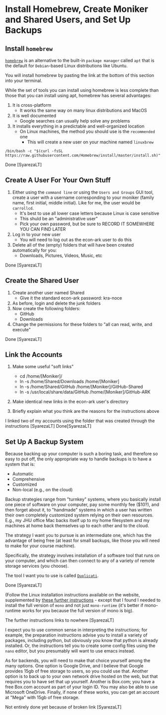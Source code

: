 # Install Homebrew, Create Moniker and Shared Users, and Set Up Backups

## Install `homebrew` 

[`homebrew`](https://docs.brew.sh/Homebrew-on-Linux) is an alternative to the built-in `package manager` called `apt` that is the default for `Debian`-based Linux distributions like Ubuntu.

You will install homebrew by pasting the link at the bottom of this section into your
terminal.

While the set of tools you can install using homebrew is less complete than those that you can
install using apt, homebrew has several advantages:

1. It is cross-platform
   * It works the same way on many linux distributions and MacOS
1. It is well documented
   * Google searches can usually help solve any problems
1. It installs everything in a predictable and well-organized location
   * On Linux machines, the method you should use is the `recommended` one
      * This will create a new user on your machine named `linuxbrew`
	 
`/bin/bash -c "$(curl -fsSL https://raw.githubusercontent.com/Homebrew/install/master/install.sh)"`

Done [SyarezaLT]

## Create A User For Your Own Stuff

1. Either using the `command line` or using the `Users and Groups` GUI tool, create a 
user with a username corresponding to your moniker (family name, first initial, middle initial).
Like for me, the user would be `carrollcd`. 
   * It's best to use all lower case letters because Linux is case sensitive
   * This shuld be an "administrative user"
   * Pick your own password, but be sure to RECORD IT SOMEWHERE YOU CAN FIND LATER
1. Log in to your new user
   * You will need to log out as the econ-ark user to do this
1. Delete all of the (empty) folders that will have been created automatically for you:
   * Downloads, Pictures, Videos, Music, etc

Done [SyarezaLT]

## Create the Shared User

1. Create another user named Shared
   * Give it the standard econ-ark password: kra-noce
1. As before, login and delete the junk folders
1. Now create the following folders:
   * GitHub
   * Downloads
1. Change the permissions for these folders to "all can read, write, and execute"

Done [SyarezaLT]

## Link the Accounts

1. Make some useful "soft links" 
   * cd /home/[Moniker]/ 
   * ln -s /home/Shared/Downloads /home/[Moniker]
   * ln -s /home/Shared/GitHub          /home/[Moniker]/GitHub-Shared
   * ln -s /usr/local/share/data/GitHub /home/[Moniker]/GitHub-ARK
1. Make identical new links in the econ-ark user's directory

1. Briefly explain what you think are the reasons for the instructions above

I linked two of my accounts using the folder that was created through the instructions [SyarezaLT]
Done[SyarezaLT]

## Set Up A Backup System

Because backing up your computer is such a boring task, and therefore so easy
to put off, the only appropriate way to handle backups is to have a system that 
is: 

* Automatic
* Comprehensive
* Customized
* Non-local (e.g., on the cloud)

Backup strategies range from "turnkey" systems, where you basically install one piece of software on your computer, pay some monthly fee ($10?), and then forget about it, to "handmade" systems in which a user has written their own completely customized system relying on their own resources. E.g., my JHU office Mac backs itself up to my home filesystem and my machines at home back themselves up to each other and to the cloud.

The strategy I want you to pursue is an intermediate one, which has the advantage of being 
free (at least for small backups, like those you will need to make for your course machine).

Specifically, the strategy involves installation of a software tool that runs on your computer,
and which can then connect to any of a variety of remote storage services (you choose). 

The tool I want you to use is called [`Duplicati`](https://duplicati.readthedocs.io/en/latest/02-installation/#installing-duplicati-on-linux).

Done [SyarezaLT]

(Follow the Linux installation instructions available on the website, supplemented by [these further instructions](https://forum.duplicati.com/installing-duplicati-on-linux-ubuntu-linuxlite/743) - except that I found I needed to 
install the full version of `mono` and not just `mono-runtime` (it's better if mono-runtime works for you because the full version of mono is big).

The further instructions links to nowhere [SyarezaLT]

I expect you to use common sense in interpreting the instructions; for example, the preparation instructions advise you to install a variety of packages, including python, but obviously you know that python is already installed. Or, the instructions tell you to create some config files using the `nano` editor, but you presumably will want to use emacs instead.

As for backends, you will need to make that choice yourself among the many options. One option is Google Drive,
and I believe that Google provides 15gb of free storage to users, so you could use that. Another option is
to back up to your own network drive hosted on the web, but that requires you to have set that up yourself.
Another is Box.com; you have a free Box.com account as part of your login ID. You may also be able to use 
Microsoft OneDrive. Finally, if none of these works, you can get an account at "Mega" with 15gb of free storage.

Not entirely done yet because of broken link [SyarezaLT]

